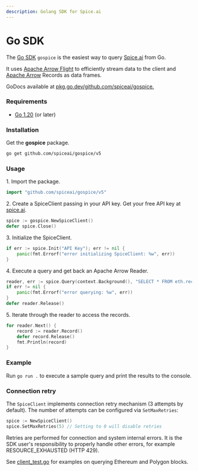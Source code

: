 ```yaml
---
description: Golang SDK for Spice.ai
---
```


# Go SDK

The [Go SDK](https://github.com/spiceai/gospice) `gospice` is the easiest way to query [Spice.ai](https://spice.ai) from Go.

It uses [Apache Arrow Flight](https://arrow.apache.org/docs/format/Flight.html) to efficiently stream data to the client and [Apache Arrow](https://arrow.apache.org/) Records as data frames.

GoDocs available at [pkg.go.dev/github.com/spiceai/gospice](https://pkg.go.dev/github.com/spiceai/gospice/v5)[.](https://pkg.go.dev/github.com/spiceai/gospice/v5)

### Requirements

* [Go 1.20](https://go.dev/doc/go1.20) (or later)

### Installation

Get the **gospice** package.

```bash
go get github.com/spiceai/gospice/v5
```

### Usage

1\. Import the package.

```go
import "github.com/spiceai/gospice/v5"
```

2\. Create a SpiceClient passing in your API key. Get your free API key at [spice.ai](https://spice.ai/).

```go
spice := gospice.NewSpiceClient()
defer spice.Close()
```

3\. Initialize the SpiceClient.

```go
if err := spice.Init("API Key"); err != nil {
    panic(fmt.Errorf("error initializing SpiceClient: %w", err))
}
```

4\. Execute a query and get back an Apache Arrow Reader.

```go
reader, err := spice.Query(context.Background(), "SELECT * FROM eth.recent_blocks ORDER BY number LIMIT 10")
if err != nil {
    panic(fmt.Errorf("error querying: %w", err))
}
defer reader.Release()
```

5\. Iterate through the reader to access the records.

```go
for reader.Next() {
    record := reader.Record()
    defer record.Release()
    fmt.Println(record)
}
```

### Example

Run `go run .` to execute a sample query and print the results to the console.

### Connection retry

The `SpiceClient` implements connection retry mechanism (3 attempts by default). The number of attempts can be configured via `SetMaxRetries`:

```go
spice := NewSpiceClient()
spice.SetMaxRetries(5) // Setting to 0 will disable retries
```

Retries are performed for connection and system internal errors. It is the SDK user's responsibility to properly handle other errors, for example RESOURCE\_EXHAUSTED (HTTP 429).

See [client\_test.go](https://github.com/spiceai/gospice/blob/trunk/client\_test.go) for examples on querying Ethereum and Polygon blocks.
